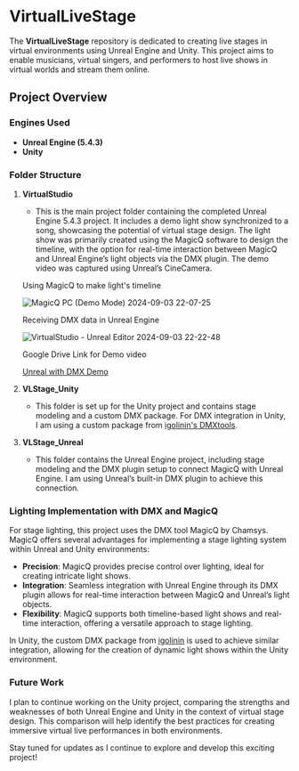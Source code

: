 # VirtualLiveStage

The **VirtualLiveStage** repository is dedicated to creating live stages in virtual environments using Unreal Engine and Unity. This project aims to enable musicians, virtual singers, and performers to host live shows in virtual worlds and stream them online.

## Project Overview

### Engines Used
- **Unreal Engine (5.4.3)**
- **Unity**

### Folder Structure

1. **VirtualStudio**
   - This is the main project folder containing the completed Unreal Engine 5.4.3 project. It includes a demo light show synchronized to a song, showcasing the potential of virtual stage design. The light show was primarily created using the MagicQ software to design the timeline, with the option for real-time interaction between MagicQ and Unreal Engine’s light objects via the DMX plugin. The demo video was captured using Unreal’s CineCamera.

   Using MagicQ to make light's timeline
   
   ![MagicQ PC (Demo Mode) 2024-09-03 22-07-25](https://github.com/user-attachments/assets/ed166136-eb78-4dc2-9030-ec5f39116787)

   Receiving DMX data in Unreal Engine
   
   ![VirtualStudio - Unreal Editor 2024-09-03 22-22-48](https://github.com/user-attachments/assets/a45df2e1-8433-4fe4-b91a-c816428c5174)

   Google Drive Link for Demo video
   
   [Unreal with DMX Demo](https://drive.google.com/file/d/1RVlMKlcb47vPCjzlq-o3FS7Vb0a1jMyj/view?usp=drive_link)

2. **VLStage_Unity**
   - This folder is set up for the Unity project and contains stage modeling and a custom DMX package. For DMX integration in Unity, I am using a custom package from [igolinin's DMXtools](https://github.com/igolinin/DMXtools).

3. **VLStage_Unreal**
   - This folder contains the Unreal Engine project, including stage modeling and the DMX plugin setup to connect MagicQ with Unreal Engine. I am using Unreal’s built-in DMX plugin to achieve this connection.


### Lighting Implementation with DMX and MagicQ

For stage lighting, this project uses the DMX tool MagicQ by Chamsys. MagicQ offers several advantages for implementing a stage lighting system within Unreal and Unity environments:

- **Precision**: MagicQ provides precise control over lighting, ideal for creating intricate light shows.
- **Integration**: Seamless integration with Unreal Engine through its DMX plugin allows for real-time interaction between MagicQ and Unreal’s light objects.
- **Flexibility**: MagicQ supports both timeline-based light shows and real-time interaction, offering a versatile approach to stage lighting.

In Unity, the custom DMX package from [igolinin](https://github.com/igolinin/DMXtools) is used to achieve similar integration, allowing for the creation of dynamic light shows within the Unity environment.

### Future Work

I plan to continue working on the Unity project, comparing the strengths and weaknesses of both Unreal Engine and Unity in the context of virtual stage design. This comparison will help identify the best practices for creating immersive virtual live performances in both environments.

Stay tuned for updates as I continue to explore and develop this exciting project!
